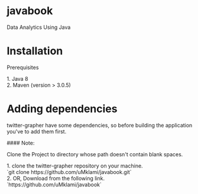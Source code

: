 # javabook
Data Analytics Using Java


# Installation
<p>Prerequisites</p>
1. Java 8<br>
2. Maven (version > 3.0.5)<br>


# Adding dependencies
<p>twitter-grapher have some dependencies, so before building the application you've to add them first.</p>
#### Note:
<p>Clone the Project to directory whose path doesn't contain blank spaces.</p>
1. clone the twitter-grapher repository on your machine.<br/>
   `git clone https://github.com/uMklami/javabook.git`<br/>
2. OR, Download from the following link. <br/>
   `https://github.com/uMklami/javabook`
